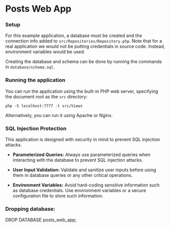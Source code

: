 # Posts Web App

### Setup

For this example application, a database must be created and the connection info added to `src/Repositories/Repository.php`.
Note that for a real application we would not be putting credentials in source code. Instead, environment variables would be used.

Creating the database and schema can be done by running the commands in `database/schema.sql`.

### Running the application
You can run the application using the built-in PHP web server, specifying the document root as the `src` directory:

```
php -S localhost:7777 -t src/Views
```

Alternatively, you can run it using Apache or Nginx.

### SQL Injection Protection

This application is designed with security in mind to prevent SQL injection attacks. 

- **Parameterized Queries:** Always use parameterized queries when interacting with the database to prevent SQL injection attacks.
  
- **User Input Validation:** Validate and sanitize user inputs before using them in database queries or any other critical operations.

- **Environment Variables:** Avoid hard-coding sensitive information such as database credentials. Use environment variables or a secure configuration file to store such information.

### Dropping database:

DROP DATABASE posts_web_app;
